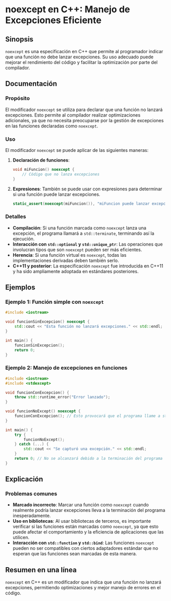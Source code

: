 <!--
Meta Description: # noexcept en C++: Manejo de Excepciones Eficiente ## Sinopsis `noexcept` es una especificación en C++ que permite al programador indicar que una func...
Meta Keywords: noexcept, que, excepciones, una, std
-->

# noexcept en C++: Manejo de Excepciones Eficiente

## Sinopsis
`noexcept` es una especificación en C++ que permite al programador indicar que una función no debe lanzar excepciones. Su uso adecuado puede mejorar el rendimiento del código y facilitar la optimización por parte del compilador.

## Documentación
### Propósito
El modificador `noexcept` se utiliza para declarar que una función no lanzará excepciones. Esto permite al compilador realizar optimizaciones adicionales, ya que no necesita preocuparse por la gestión de excepciones en las funciones declaradas como `noexcept`.

### Uso
El modificador `noexcept` se puede aplicar de las siguientes maneras:

1. **Declaración de funciones**:
   ```cpp
   void miFuncion() noexcept {
       // Código que no lanza excepciones
   }
   ```

2. **Expresiones**:
   También se puede usar con expresiones para determinar si una función puede lanzar excepciones.
   ```cpp
   static_assert(noexcept(miFuncion()), "miFuncion puede lanzar excepciones");
   ```

### Detalles
- **Compilación**: Si una función marcada como `noexcept` lanza una excepción, el programa llamará a `std::terminate`, terminando así la ejecución.
- **Interacción con `std::optional` y `std::unique_ptr`**: Las operaciones que involucran tipos que son `noexcept` pueden ser más eficientes.
- **Herencia**: Si una función virtual es `noexcept`, todas las implementaciones derivadas deben también serlo.
- **C++11 y posterior**: La especificación `noexcept` fue introducida en C++11 y ha sido ampliamente adoptada en estándares posteriores.

## Ejemplos
### Ejemplo 1: Función simple con `noexcept`
```cpp
#include <iostream>

void funcionSinExcepcion() noexcept {
    std::cout << "Esta función no lanzará excepciones." << std::endl;
}

int main() {
    funcionSinExcepcion();
    return 0;
}
```

### Ejemplo 2: Manejo de excepciones en funciones
```cpp
#include <iostream>
#include <stdexcept>

void funcionConExcepcion() {
    throw std::runtime_error("Error lanzado");
}

void funcionNoExcept() noexcept {
    funcionConExcepcion(); // Esto provocará que el programa llame a std::terminate
}

int main() {
    try {
        funcionNoExcept();
    } catch (...) {
        std::cout << "Se capturó una excepción." << std::endl;
    }
    return 0; // No se alcanzará debido a la terminación del programa
}
```

## Explicación
### Problemas comunes
- **Marcado incorrecto**: Marcar una función como `noexcept` cuando realmente podría lanzar excepciones lleva a la terminación del programa inesperadamente.
- **Uso en bibliotecas**: Al usar bibliotecas de terceros, es importante verificar si las funciones están marcadas como `noexcept`, ya que esto puede afectar el comportamiento y la eficiencia de aplicaciones que las utilicen.
- **Interacción con `std::function` y `std::bind`**: Las funciones `noexcept` pueden no ser compatibles con ciertos adaptadores estándar que no esperan que las funciones sean marcadas de esta manera.

## Resumen en una línea
`noexcept` en C++ es un modificador que indica que una función no lanzará excepciones, permitiendo optimizaciones y mejor manejo de errores en el código.
